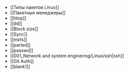 - [[Типы пакетов Linux]]
- [[Пакетные менеджеры]]
- [[htop]]
- [[dd]]
- [[Block size]]
- [[Sync]]
- [[mkfs]]
- [[parted]]
- [[passwd]]
- [[001_Network and system enginering/Linux/ssh|ssh]]
- [[Git Auth]]
- [[blank1]]

